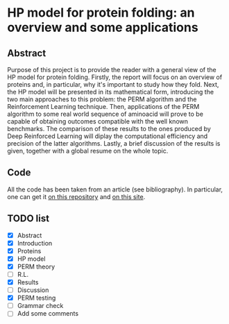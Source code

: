 # HP model for protein folding: an overview and some applications

## Abstract
Purpose of this project is to provide the reader with a general view of the HP model for protein folding.
Firstly, the report will focus on an overview of proteins and, in particular, why it's important to study how they fold.
Next, the HP model will be presented in its mathematical form, introducing the two main approaches to this problem: the PERM algorithm and the Reinforcement Learning technique.
Then, applications of the PERM algorithm to some real world sequence of aminoacid will prove to be capable of obtaining outcomes compatible with the well known benchmarks. The comparison of these results to the ones produced by Deep Reinforced Learning will diplay the computational efficiency and precision of the latter algorithms.
Lastly, a brief discussion of the results is given, together with a global resume on the whole topic.

## Code
All the code has been taken from an article (see bibliography). In particular, one can get it [on this repository](https://github.com/marcin119a/Monte-Carlo-Calculation-of-Protein-Folding) and [on this site](http://www.bioinf.uni-freiburg.de/Software/CPSP/index.html).

## TODO list
- [x] Abstract
- [x] Introduction
- [x] Proteins
- [x] HP model
- [x] PERM theory
- [ ] R.L.
- [x] Results
- [ ] Discussion
- [x] PERM testing
- [ ] Grammar check
- [ ] Add some comments
